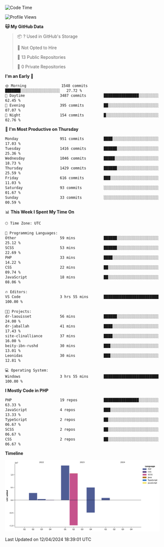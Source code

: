 <!--START_SECTION:waka-->
![Code Time](http://img.shields.io/badge/Code%20Time-1%2C585%20hrs%2010%20mins-blue)

![Profile Views](http://img.shields.io/badge/Profile%20Views-0-blue)

**🐱 My GitHub Data** 

> 📦 ? Used in GitHub's Storage 
 > 
> 🚫 Not Opted to Hire
 > 
> 📜 13 Public Repositories 
 > 
> 🔑 0 Private Repositories 
 > 
**I'm an Early 🐤** 

```text
🌞 Morning                1548 commits        ███████░░░░░░░░░░░░░░░░░░   27.72 % 
🌆 Daytime                3487 commits        ████████████████░░░░░░░░░   62.45 % 
🌃 Evening                395 commits         ██░░░░░░░░░░░░░░░░░░░░░░░   07.07 % 
🌙 Night                  154 commits         █░░░░░░░░░░░░░░░░░░░░░░░░   02.76 % 
```
📅 **I'm Most Productive on Thursday** 

```text
Monday                   951 commits         ████░░░░░░░░░░░░░░░░░░░░░   17.03 % 
Tuesday                  1416 commits        ██████░░░░░░░░░░░░░░░░░░░   25.36 % 
Wednesday                1046 commits        █████░░░░░░░░░░░░░░░░░░░░   18.73 % 
Thursday                 1429 commits        ██████░░░░░░░░░░░░░░░░░░░   25.59 % 
Friday                   616 commits         ███░░░░░░░░░░░░░░░░░░░░░░   11.03 % 
Saturday                 93 commits          ░░░░░░░░░░░░░░░░░░░░░░░░░   01.67 % 
Sunday                   33 commits          ░░░░░░░░░░░░░░░░░░░░░░░░░   00.59 % 
```


📊 **This Week I Spent My Time On** 

```text
🕑︎ Time Zone: UTC

💬 Programming Languages: 
Other                    59 mins             ██████░░░░░░░░░░░░░░░░░░░   25.12 % 
SCSS                     53 mins             ██████░░░░░░░░░░░░░░░░░░░   22.69 % 
PHP                      33 mins             ████░░░░░░░░░░░░░░░░░░░░░   14.22 % 
CSS                      22 mins             ██░░░░░░░░░░░░░░░░░░░░░░░   09.74 % 
JavaScript               18 mins             ██░░░░░░░░░░░░░░░░░░░░░░░   08.06 % 

🔥 Editors: 
VS Code                  3 hrs 55 mins       █████████████████████████   100.00 % 

🐱‍💻 Projects: 
dr-laouisset             56 mins             ██████░░░░░░░░░░░░░░░░░░░   24.00 % 
dr-jaballah              41 mins             ████░░░░░░░░░░░░░░░░░░░░░   17.43 % 
site-clinalliance        37 mins             ████░░░░░░░░░░░░░░░░░░░░░   16.00 % 
beity-ibn-rushd          30 mins             ███░░░░░░░░░░░░░░░░░░░░░░   13.01 % 
Leonidas                 30 mins             ███░░░░░░░░░░░░░░░░░░░░░░   12.81 % 

💻 Operating System: 
Windows                  3 hrs 55 mins       █████████████████████████   100.00 % 
```

**I Mostly Code in PHP** 

```text
PHP                      19 repos            ████████████████░░░░░░░░░   63.33 % 
JavaScript               4 repos             ███░░░░░░░░░░░░░░░░░░░░░░   13.33 % 
TypeScript               2 repos             ██░░░░░░░░░░░░░░░░░░░░░░░   06.67 % 
SCSS                     2 repos             ██░░░░░░░░░░░░░░░░░░░░░░░   06.67 % 
CSS                      2 repos             ██░░░░░░░░░░░░░░░░░░░░░░░   06.67 % 
```



**Timeline**

![Lines of Code chart](https://raw.githubusercontent.com/tahar-elgunaoui/tahar-elgunaoui/main/assets/bar_graph.png)


 Last Updated on 12/04/2024 18:39:01 UTC
<!--END_SECTION:waka-->
